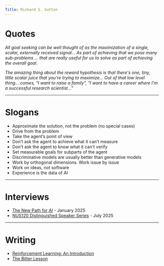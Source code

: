 ```yaml
---
Title: Richard S. Sutton
---
```


# Quotes

*All goal seeking can be well thought of as the maximization of a single, scalar, externally received signal...  As part of achieving that we pose many sub-problems ... that are really useful for us to solve as part of achieving the overall goal.*

*The amazing thing about the reward hypothesis is that there's one, tiny, little scalar juice that you're trying to maximize... Out of that low level thing... comes, "I want to raise a family", "I want to have a career where I'm a successful research scientist..."*

---

# Slogans

- Approximate the solution, not the problem (no special cases)
- Drive from the problem
- Take the agent’s point of view
- Don’t ask the agent to achieve what it can’t measure
- Don't ask the agent to know what it can't verify
- Set measurable goals for subparts of the agent
- Discriminative models are usually better than generative models
- Work by orthogonal dimensions. Work issue by issue
- Work on ideas, not software
- Experience is the data of AI

---

# Interviews

* [The New Path for AI](https://www.youtube.com/watch?v=NvfK1TkXmOQ) - January 2025
* [NUS120 Distinguished Speaker Series](https://www.youtube.com/watch?v=IKFqk3fjESk) - July 2025

---

# Writing

* [Reinforcement Learning: An Introduction](http://www.incompleteideas.net/book/RLbook2020trimmed.pdf)
* [The Bitter Lesson](http://www.incompleteideas.net/IncIdeas/BitterLesson.html)